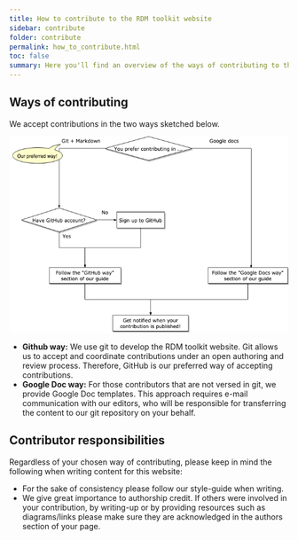 ```yaml
---
title: How to contribute to the RDM toolkit website
sidebar: contribute
folder: contribute
permalink: how_to_contribute.html
toc: false
summary: Here you'll find an overview of the ways of contributing to this website. Depending on your chosen way, please follow the links on the left, where you'll find step-by-step instructions.  
---
```



## Ways of contributing 

We accept contributions in the two ways sketched below. <br/>
 
![image](images/howto_contribute_overview.png)

* **Github way:** We use git to develop the RDM toolkit website. Git allows us to accept and coordinate contributions under an open authoring and review process. Therefore, GitHub is our preferred way of accepting contributions.  
* **Google Doc way:** For those contributors that are not versed in git, we provide Google Doc templates. This approach requires e-mail communication with our editors, who will be responsible for transferring the content to our git repository on your behalf.

## Contributor responsibilities

Regardless of your chosen way of contributing, please keep in mind the following when writing content for this website:

* For the sake of consistency please follow our style-guide when writing.
* We give great importance to authorship credit. If others were involved in your contribution, by writing-up or by providing resources such as diagrams/links please make sure they are acknowledged in the authors section of your page.


